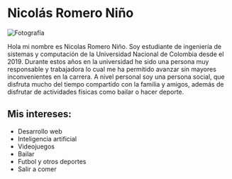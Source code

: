 # Nicolás Romero Niño

![Fotografía](img/nrn.png)

Hola mi nombre es Nicolas Romero Niño. Soy estudiante de ingeniería de sistemas y computación de la Universidad Nacional de Colombia desde el 2019. Durante estos años en la universidad he sido una persona muy responsable y trabajadora lo cual me ha permitido avanzar sin mayores inconvenientes en la carrera. A nivel personal soy una persona social, que disfruta mucho del tiempo compartido con la familia y amigos, además de disfrutar de actividades físicas como bailar o hacer deporte.

## Mis intereses:

- Desarrollo web
- Inteligencia artificial
- Videojuegos
- Bailar
- Futbol y otros deportes
- Salir a comer 
